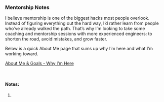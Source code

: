 ### Mentorship Notes

I believe mentorship is one of the biggest hacks most people overlook. Instead of figuring everything out the hard way, I’d rather learn from people who’ve already walked the path. That’s why I’m looking to take some coaching and mentorship sessions with more experienced engineers: to shorten the road, avoid mistakes, and grow faster.

Below is a quick About Me page that sums up why I’m here and what I’m working toward.

[About Me & Goals - Why I’m Here](/mentorship-about-me.md)

<br>

#### Notes:

1.
